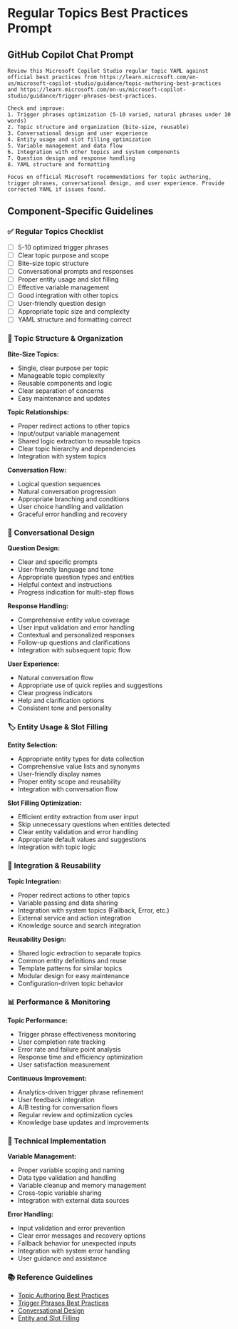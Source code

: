 # Regular Topics Best Practices Prompt

## GitHub Copilot Chat Prompt

```
Review this Microsoft Copilot Studio regular topic YAML against official best practices from https://learn.microsoft.com/en-us/microsoft-copilot-studio/guidance/topic-authoring-best-practices and https://learn.microsoft.com/en-us/microsoft-copilot-studio/guidance/trigger-phrases-best-practices.

Check and improve:
1. Trigger phrases optimization (5-10 varied, natural phrases under 10 words)
2. Topic structure and organization (bite-size, reusable)
3. Conversational design and user experience
4. Entity usage and slot filling optimization
5. Variable management and data flow
6. Integration with other topics and system components
7. Question design and response handling
8. YAML structure and formatting

Focus on official Microsoft recommendations for topic authoring, trigger phrases, conversational design, and user experience. Provide corrected YAML if issues found.
```

## Component-Specific Guidelines

### ✅ Regular Topics Checklist
- [ ] 5-10 optimized trigger phrases
- [ ] Clear topic purpose and scope
- [ ] Bite-size topic structure
- [ ] Conversational prompts and responses
- [ ] Proper entity usage and slot filling
- [ ] Effective variable management
- [ ] Good integration with other topics
- [ ] User-friendly question design
- [ ] Appropriate topic size and complexity
- [ ] YAML structure and formatting correct

### 🎯 Topic Structure & Organization

**Bite-Size Topics:**
- Single, clear purpose per topic
- Manageable topic complexity
- Reusable components and logic
- Clear separation of concerns
- Easy maintenance and updates

**Topic Relationships:**
- Proper redirect actions to other topics
- Input/output variable management
- Shared logic extraction to reusable topics
- Clear topic hierarchy and dependencies
- Integration with system topics

**Conversation Flow:**
- Logical question sequences
- Natural conversation progression
- Appropriate branching and conditions
- User choice handling and validation
- Graceful error handling and recovery

### 💬 Conversational Design

**Question Design:**
- Clear and specific prompts
- User-friendly language and tone
- Appropriate question types and entities
- Helpful context and instructions
- Progress indication for multi-step flows

**Response Handling:**
- Comprehensive entity value coverage
- User input validation and error handling
- Contextual and personalized responses
- Follow-up questions and clarifications
- Integration with subsequent topic flow

**User Experience:**
- Natural conversation flow
- Appropriate use of quick replies and suggestions
- Clear progress indicators
- Help and clarification options
- Consistent tone and personality

### 🏷️ Entity Usage & Slot Filling

**Entity Selection:**
- Appropriate entity types for data collection
- Comprehensive value lists and synonyms
- User-friendly display names
- Proper entity scope and reusability
- Integration with conversation flow

**Slot Filling Optimization:**
- Efficient entity extraction from user input
- Skip unnecessary questions when entities detected
- Clear entity validation and error handling
- Appropriate default values and suggestions
- Integration with topic logic

### 🔗 Integration & Reusability

**Topic Integration:**
- Proper redirect actions to other topics
- Variable passing and data sharing
- Integration with system topics (Fallback, Error, etc.)
- External service and action integration
- Knowledge source and search integration

**Reusability Design:**
- Shared logic extraction to separate topics
- Common entity definitions and reuse
- Template patterns for similar topics
- Modular design for easy maintenance
- Configuration-driven topic behavior

### 📊 Performance & Monitoring

**Topic Performance:**
- Trigger phrase effectiveness monitoring
- User completion rate tracking
- Error rate and failure point analysis
- Response time and efficiency optimization
- User satisfaction measurement

**Continuous Improvement:**
- Analytics-driven trigger phrase refinement
- User feedback integration
- A/B testing for conversation flows
- Regular review and optimization cycles
- Knowledge base updates and improvements

### 🔧 Technical Implementation

**Variable Management:**
- Proper variable scoping and naming
- Data type validation and handling
- Variable cleanup and memory management
- Cross-topic variable sharing
- Integration with external data sources

**Error Handling:**
- Input validation and error prevention
- Clear error messages and recovery options
- Fallback behavior for unexpected inputs
- Integration with system error handling
- User guidance and assistance

### 📚 Reference Guidelines
- [Topic Authoring Best Practices](https://learn.microsoft.com/en-us/microsoft-copilot-studio/guidance/topic-authoring-best-practices)
- [Trigger Phrases Best Practices](https://learn.microsoft.com/en-us/microsoft-copilot-studio/guidance/trigger-phrases-best-practices)
- [Conversational Design](https://learn.microsoft.com/en-us/microsoft-copilot-studio/guidance/choose-effective-trigger-phrases)
- [Entity and Slot Filling](https://learn.microsoft.com/en-us/microsoft-copilot-studio/guidance/slot-filling-best-practices)
